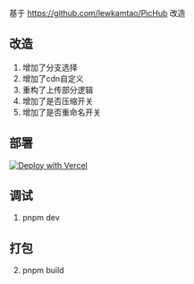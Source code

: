 基于 https://github.com/lewkamtao/PicHub 改造

## 改造

1. 增加了分支选择
2. 增加了cdn自定义
3. 重构了上传部分逻辑
4. 增加了是否压缩开关
5. 增加了是否重命名开关


## 部署

[![Deploy with Vercel](https://vercel.com/button)](https://vercel.com/new/clone?repository-url=https://github.com/rukiy/PicHub&project-name=pichub&repository-name=PicHub)

## 调试

1. pnpm dev

## 打包

2. pnpm build

